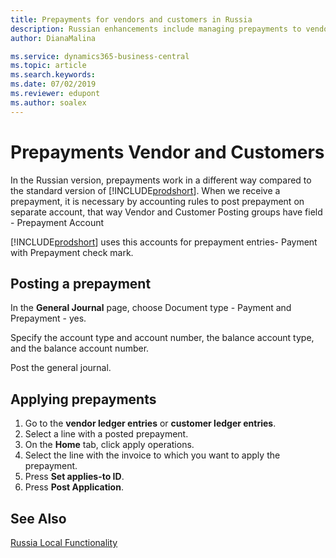 ```yaml
---
title: Prepayments for vendors and customers in Russia
description: Russian enhancements include managing prepayments to vendors and from customers.
author: DianaMalina

ms.service: dynamics365-business-central
ms.topic: article
ms.search.keywords:
ms.date: 07/02/2019
ms.reviewer: edupont
ms.author: soalex
---
```


# Prepayments Vendor and Customers

In the Russian version, prepayments work in a different way compared to the standard version of [!INCLUDE[prodshort](../../includes/prodshort.md)]. When we receive a prepayment, it is necessary by accounting rules to post prepayment on separate account, that way Vendor and Customer Posting groups have field - Prepayment Account

[!INCLUDE[prodshort](../../includes/prodshort.md)] uses this accounts for prepayment entries- Payment with Prepayment check mark.

## Posting a prepayment

In the **General Journal** page, choose Document type - Payment and Prepayment - yes.

Specify the account type and account number, the balance account type, and the balance account number.

Post the general journal.

## Applying prepayments

1. Go to the **vendor ledger entries** or **customer ledger entries**.
2. Select a line with a posted prepayment.
3. On the **Home** tab, click apply operations.
4. Select the line with the invoice to which you want to apply the prepayment.
5. Press **Set applies-to ID**.
6. Press **Post Application**.

## See Also

[Russia Local Functionality](russia-local-functionality.md)  
